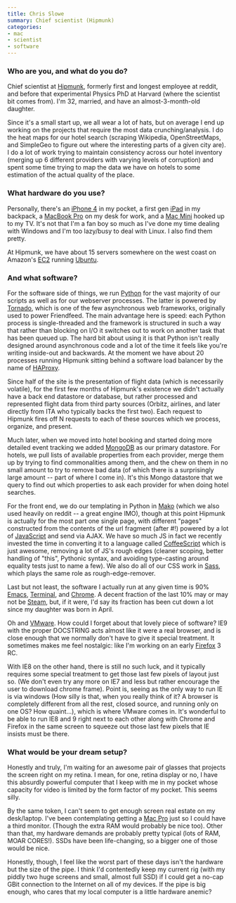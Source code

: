 ```yaml
---
title: Chris Slowe
summary: Chief scientist (Hipmunk)
categories:
- mac
- scientist
- software
---
```


### Who are you, and what do you do?

Chief scientist at [Hipmunk][], formerly first and longest employee at reddit, and before that experimental Physics PhD at Harvard (where the scientist bit comes from). I'm 32, married, and have an almost-3-month-old daughter.
 
Since it's a small start up, we all wear a lot of hats, but on average I end up working on the projects that require the most data crunching/analysis. I do the heat maps for our hotel search (scraping Wikipedia, OpenStreetMaps, and SimpleGeo to figure out where the interesting parts of a given city are). I do a lot of work trying to maintain consistency across our hotel inventory (merging up 6 different providers with varying levels of corruption) and spent some time trying to map the data we have on hotels to some estimation of the actual quality of the place.

### What hardware do you use?

Personally, there's an [iPhone 4][iphone-4] in my pocket, a first gen [iPad][] in my backpack, a [MacBook Pro][macbook-pro] on my desk for work, and a [Mac Mini][mac-mini] hooked up to my TV. It's not that I'm a fan boy so much as I've done my time dealing with Windows and I'm too lazy/busy to deal with Linux. I also find them pretty.

At Hipmunk, we have about 15 servers somewhere on the west coast on Amazon's [EC2][] running [Ubuntu][].

### And what software?

For the software side of things, we run [Python][] for the vast majority of our scripts as well as for our webserver processes. The latter is powered by [Tornado][], which is one of the few asynchronous web frameworks, originally used to power Friendfeed. The main advantage here is speed: each Python process is single-threaded and the framework is structured in such a way that rather than blocking on I/O it switches out to work on another task that has been queued up. The hard bit about using it is that Python isn't really designed around asynchronous code and a lot of the time it feels like you're writing inside-out and backwards. At the moment we have about 20 processes running Hipmunk sitting behind a software load balancer by the name of [HAProxy][].

Since half of the site is the presentation of flight data (which is necessarily volatile), for the first few months of Hipmunk's existence we didn't actually have a back end datastore or database, but rather processed and represented flight data from third party sources (Orbitz, airlines, and later directly from ITA who typically backs the first two). Each request to Hipmunk fires off N requests to each of these sources which we process, organize, and present.

Much later, when we moved into hotel booking and started doing more detailed event tracking we added [MongoDB][] as our primary datastore. For hotels, we pull lists of available properties from each provider, merge them up by trying to find commonalities among them, and the chew on them in no small amount to try to remove bad data (of which there is a surprisingly large amount -- part of where I come in). It's this Mongo datastore that we query to find out which properties to ask each provider for when doing hotel searches.

For the front end, we do our templating in Python in [Mako][] (which we also used heavily on reddit -- a great engine IMO), though at this point Hipmunk is actually for the most part one single page, with different "pages" constructed from the contents of the url fragment (after #!) powered by a lot of [JavaScript][] and send via AJAX. We have so much JS in fact we recently invested the time in converting it to a language called [CoffeeScript][] which is just awesome, removing a lot of JS's rough edges (cleaner scoping, better handling of "this", Pythonic syntax, and avoiding type-casting around equality tests just to name a few). We also do all of our CSS work in [Sass][], which plays the same role as rough-edge-remover.

Last but not least, the software I actually run at any given time is 90% [Emacs][], [Terminal][], and [Chrome][]. A decent fraction of the last 10% may or may not be [Steam][], but, if it were, I'd say its fraction has been cut down a lot since my daughter was born in April.

Oh and [VMware][vmware-fusion]. How could I forget about that lovely piece of software? IE9 with the proper DOCSTRING acts almost like it were a real browser, and is close enough that we normally don't have to give it special treatment. It sometimes makes me feel nostalgic: like I'm working on an early [Firefox][] 3 RC.

With IE8 on the other hand, there is still no such luck, and it typically requires some special treatment to get those last few pixels of layout just so. (We don't even try any more on IE7 and less but rather encourage the user to download chrome frame). Point is, seeing as the only way to run IE is via windows (How silly is that, when you really think of it? A browser is completely different from all the rest, closed source, and running only on one OS? How quaint...), which is where VMware comes in. It's wonderful to be able to run IE8 and 9 right next to each other along with Chrome and Firefox in the same screen to squeeze out those last few pixels that IE insists must be there.

### What would be your dream setup?

Honestly and truly, I'm waiting for an awesome pair of glasses that projects the screen right on my retina.  I mean, for one, retina display or no, I have this absurdly powerful computer that I keep with me in my pocket whose capacity for video is limited by the form factor of my pocket. This seems silly. 

By the same token, I can't seem to get enough screen real estate on my desk/laptop. I've been contemplating getting a [Mac Pro][mac-pro] just so I could have a third monitor. (Though the extra RAM would probably be nice too). Other than that, my hardware demands are probably pretty typical (lots of RAM, MOAR CORES!). SSDs have been life-changing, so a bigger one of those would be nice.

Honestly, though, I feel like the worst part of these days isn't the hardware but the size of the pipe. I think I'd contentedly keep my current rig (with my piddly two huge screens and small, almost full SSD) if I could get a no-cap GBit connection to the Internet on all of my devices. If the pipe is big enough, who cares that my local computer is a little hardware anemic?

[ipad]: https://www.apple.com/ipad/ "A tablet device."
[iphone-4]: https://en.wikipedia.org/wiki/IPhone_4 "A smartphone."
[mac-mini]: https://www.apple.com/mac-mini/ "A small desktop computer."
[mac-pro]: https://www.apple.com/mac-pro/ "The Intel-based Mac tower computer."
[macbook-pro]: https://www.apple.com/macbook-pro/ "A laptop."
[chrome]: https://www.google.com/intl/en/chrome/browser/ "A WebKit-based browser, where each tab runs in its own thread."
[coffeescript]: http://coffeescript.org/ "A language that compiles into Javascript."
[ec2]: https://aws.amazon.com/ec2/ "A web service for virtualised processing."
[emacs]: http://www.gnu.org/software/emacs/ "A free open-source text editor."
[firefox]: https://www.mozilla.org/en-US/firefox/new/ "A cross-platform open-source web browser."
[haproxy]: http://www.haproxy.org/ "TCP/HTTP load balancer software."
[hipmunk]: https://www.hipmunk.com/ "A service for finding hotels and flights."
[javascript]: https://en.wikipedia.org/wiki/JavaScript "An interpreted scripting language."
[mako]: http://www.makotemplates.org/ "A templating system for Python."
[mongodb]: https://www.mongodb.com/ "A document-based database."
[python]: https://www.python.org/ "An interpreted scripting language."
[sass]: http://sass-lang.com/ "A syntax wrapper for CSS."
[steam]: http://store.steampowered.com/ "A digital game distribution service."
[terminal]: https://en.wikipedia.org/wiki/Terminal_(OS_X) "A console application included with Mac OS X."
[tornado]: http://www.tornadoweb.org/en/stable/ "A fast web server."
[ubuntu]: https://www.ubuntu.com/ "A Unix distribution."
[vmware-fusion]: https://www.vmware.com/products/fusion.html "A PC emulator for the Mac."
